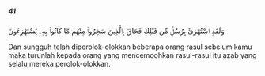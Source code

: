 ##### 41

<span class="ayah">وَلَقَدِ ٱسْتُهْزِئَ بِرُسُلٍۢ مِّن قَبْلِكَ فَحَاقَ بِٱلَّذِينَ سَخِرُوا۟ مِنْهُم مَّا كَانُوا۟ بِهِۦ يَسْتَهْزِءُونَ</span>

<span class="ayah_translation">Dan sungguh telah diperolok-olokkan beberapa orang rasul sebelum kamu maka turunlah kepada orang yang mencemoohkan rasul-rasul itu azab yang selalu mereka perolok-olokkan.</span>
